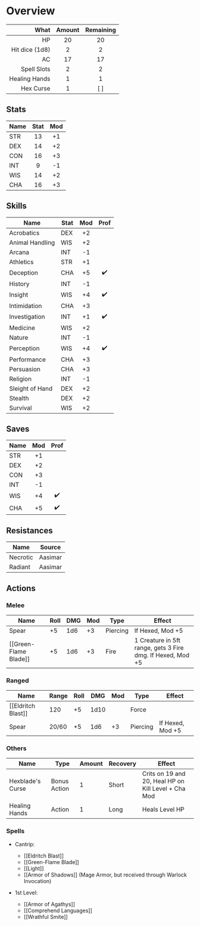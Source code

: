 # Overview
|           What | Amount | Remaining |
| --------------:|:------:|:---------:|
|             HP |   20   |    20     | 
| Hit dice (1d8) |   2    |     2     |
|             AC |   17   |    17     |
|    Spell Slots |   2    |     2     |
|  Healing Hands |   1    |     1     |
|      Hex Curse |   1    |     [ ]  |
## Stats
| Name | Stat | Mod |
| ---- |:----:|:---:|
| STR  |  13  | +1  |
| DEX  |  14  | +2  |
| CON  |  16  | +3  |
| INT  |  9   | -1  |
| WIS  |  14  | +2  |
| CHA  |  16  | +3  |

## Skills
| Name            | Stat | Mod | Prof |
| --------------- | ---- |:---:|:----:|
| Acrobatics      | DEX  | +2  |      |
| Animal Handling | WIS  | +2  |      |
| Arcana          | INT  | -1  |      |
| Athletics       | STR  | +1  |      |
| Deception       | CHA  | +5  |  ✔️  |
| History         | INT  | -1  |      |
| Insight         | WIS  | +4  |  ✔️  |
| Intimidation    | CHA  | +3  |      |
| Investigation   | INT  | +1  |  ✔️  |
| Medicine        | WIS  | +2  |      |
| Nature          | INT  | -1  |      |
| Perception      | WIS  | +4  |  ✔️  |
| Performance     | CHA  | +3  |      |
| Persuasion      | CHA  | +3  |      |
| Religion        | INT  | -1  |      |
| Sleight of Hand | DEX  | +2  |      |
| Stealth         | DEX  | +2  |      |
| Survival        | WIS  | +2  |      |

## Saves
| Name | Mod | Prof |
| ---- |:---:|:----:|
| STR  | +1  |      |
| DEX  | +2  |      |
| CON  | +3  |      |
| INT  | -1  |      |
| WIS  | +4  |  ✔️  |
| CHA  | +5  |  ✔️  |

## Resistances
| Name     | Source  |
| -------- | ------- |
| Necrotic | Aasimar |
| Radiant  | Aasimar        |

## Actions
### Melee
| Name              | Roll | DMG | Mod | Type     | Effect                                   |
| ----------------- | ---- | --- | --- | -------- | ---------------------------------------- |
| Spear             | +5   | 1d6 | +3  | Piercing | If Hexed, Mod +5                                         |
| [[Green-Flame Blade]] | +5   | 1d6 | +3  | Fire     | 1 Creature in 5ft range, gets 3 Fire dmg. If Hexed, Mod +5 |
### Ranged
| Name           | Range | Roll | DMG  | Mod | Type     | Effect           |
| -------------- | ----- | ---- | ---- | --- | -------- | ---------------- |
| [[Eldritch Blast]] | 120   | +5   | 1d10 |     | Force    |                  |
| Spear          | 20/60 | +5   | 1d6  | +3  | Piercing | If Hexed, Mod +5 |
### Others
 | Name             | Type         | Amount | Recovery | Effect                                              |
 | ---------------- | ------------ | ------ | -------- | --------------------------------------------------- |
 | Hexblade's Curse | Bonus Action | 1      | Short    | Crits on 19 and 20, Heal HP on Kill Level + Cha Mod |
 | Healing Hands    | Action       | 1      | Long     | Heals Level HP                                      | 
### Spells
- Cantrip:
	- [[Eldritch Blast]]
	- [[Green-Flame Blade]]
	- [[Light]]
	- [[Armor of Shadows]] (Mage Armor, but received through Warlock Invocation)

- 1st Level:
	- [[Armor of Agathys]]
	- [[Comprehend Languages]]
	- [[Wrathful Smite]]